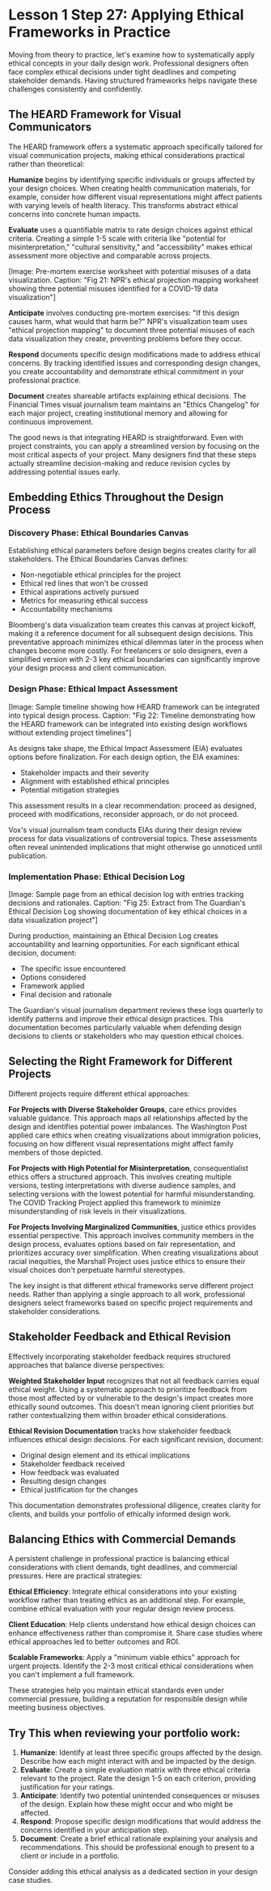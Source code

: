 # **Lesson 1 Step 27: Applying Ethical Frameworks in Practice**

Moving from theory to practice, let's examine how to systematically apply ethical concepts in your daily design work. Professional designers often face complex ethical decisions under tight deadlines and competing stakeholder demands. Having structured frameworks helps navigate these challenges consistently and confidently.

## **The HEARD Framework for Visual Communicators**

The HEARD framework offers a systematic approach specifically tailored for visual communication projects, making ethical considerations practical rather than theoretical:

**Humanize** begins by identifying specific individuals or groups affected by your design choices. When creating health communication materials, for example, consider how different visual representations might affect patients with varying levels of health literacy. This transforms abstract ethical concerns into concrete human impacts.

**Evaluate** uses a quantifiable matrix to rate design choices against ethical criteria. Creating a simple 1-5 scale with criteria like "potential for misinterpretation," "cultural sensitivity," and "accessibility" makes ethical assessment more objective and comparable across projects.

\[Image: Pre-mortem exercise worksheet with potential misuses of a data visualization. Caption: "Fig 21: NPR's ethical projection mapping worksheet showing three potential misuses identified for a COVID-19 data visualization"\]

**Anticipate** involves conducting pre-mortem exercises: "If this design causes harm, what would that harm be?" NPR's visualization team uses "ethical projection mapping" to document three potential misuses of each data visualization they create, preventing problems before they occur.

**Respond** documents specific design modifications made to address ethical concerns. By tracking identified issues and corresponding design changes, you create accountability and demonstrate ethical commitment in your professional practice.

**Document** creates shareable artifacts explaining ethical decisions. The Financial Times visual journalism team maintains an "Ethics Changelog" for each major project, creating institutional memory and allowing for continuous improvement.

The good news is that integrating HEARD is straightforward. Even with project constraints, you can apply a streamlined version by focusing on the most critical aspects of your project. Many designers find that these steps actually streamline decision-making and reduce revision cycles by addressing potential issues early.

## **Embedding Ethics Throughout the Design Process**

### **Discovery Phase: Ethical Boundaries Canvas**

Establishing ethical parameters before design begins creates clarity for all stakeholders. The Ethical Boundaries Canvas defines:

* Non-negotiable ethical principles for the project  
* Ethical red lines that won't be crossed  
* Ethical aspirations actively pursued  
* Metrics for measuring ethical success  
* Accountability mechanisms

Bloomberg's data visualization team creates this canvas at project kickoff, making it a reference document for all subsequent design decisions. This preventative approach minimizes ethical dilemmas later in the process when changes become more costly. For freelancers or solo designers, even a simplified version with 2-3 key ethical boundaries can significantly improve your design process and client communication.

### **Design Phase: Ethical Impact Assessment**

\[Image: Sample timeline showing how HEARD framework can be integrated into typical design process. Caption: "Fig 22: Timeline demonstrating how the HEARD framework can be integrated into existing design workflows without extending project timelines"\]

As designs take shape, the Ethical Impact Assessment (EIA) evaluates options before finalization. For each design option, the EIA examines:

* Stakeholder impacts and their severity  
* Alignment with established ethical principles  
* Potential mitigation strategies

This assessment results in a clear recommendation: proceed as designed, proceed with modifications, reconsider approach, or do not proceed.

Vox's visual journalism team conducts EIAs during their design review process for data visualizations of controversial topics. These assessments often reveal unintended implications that might otherwise go unnoticed until publication.

### **Implementation Phase: Ethical Decision Log**

\[Image: Sample page from an ethical decision log with entries tracking decisions and rationales. Caption: "Fig 25: Extract from The Guardian's Ethical Decision Log showing documentation of key ethical choices in a data visualization project"\]

During production, maintaining an Ethical Decision Log creates accountability and learning opportunities. For each significant ethical decision, document:

* The specific issue encountered  
* Options considered  
* Framework applied  
* Final decision and rationale

The Guardian's visual journalism department reviews these logs quarterly to identify patterns and improve their ethical design practices. This documentation becomes particularly valuable when defending design decisions to clients or stakeholders who may question ethical choices.

## **Selecting the Right Framework for Different Projects**

Different projects require different ethical approaches:

**For Projects with Diverse Stakeholder Groups**, care ethics provides valuable guidance. This approach maps all relationships affected by the design and identifies potential power imbalances. The Washington Post applied care ethics when creating visualizations about immigration policies, focusing on how different visual representations might affect family members of those depicted.

**For Projects with High Potential for Misinterpretation**, consequentialist ethics offers a structured approach. This involves creating multiple versions, testing interpretations with diverse audience samples, and selecting versions with the lowest potential for harmful misunderstanding. The COVID Tracking Project applied this framework to minimize misunderstanding of risk levels in their visualizations.

**For Projects Involving Marginalized Communities**, justice ethics provides essential perspective. This approach involves community members in the design process, evaluates options based on fair representation, and prioritizes accuracy over simplification. When creating visualizations about racial inequities, the Marshall Project uses justice ethics to ensure their visual choices don't perpetuate harmful stereotypes.

The key insight is that different ethical frameworks serve different project needs. Rather than applying a single approach to all work, professional designers select frameworks based on specific project requirements and stakeholder considerations.

## **Stakeholder Feedback and Ethical Revision**

Effectively incorporating stakeholder feedback requires structured approaches that balance diverse perspectives:

**Weighted Stakeholder Input** recognizes that not all feedback carries equal ethical weight. Using a systematic approach to prioritize feedback from those most affected by or vulnerable to the design's impact creates more ethically sound outcomes. This doesn't mean ignoring client priorities but rather contextualizing them within broader ethical considerations.

**Ethical Revision Documentation** tracks how stakeholder feedback influences ethical design decisions. For each significant revision, document:

* Original design element and its ethical implications  
* Stakeholder feedback received  
* How feedback was evaluated  
* Resulting design changes  
* Ethical justification for the changes

This documentation demonstrates professional diligence, creates clarity for clients, and builds your portfolio of ethically informed design work.

## **Balancing Ethics with Commercial Demands**

A persistent challenge in professional practice is balancing ethical considerations with client demands, tight deadlines, and commercial pressures. Here are practical strategies:

**Ethical Efficiency**: Integrate ethical considerations into your existing workflow rather than treating ethics as an additional step. For example, combine ethical evaluation with your regular design review process.

**Client Education**: Help clients understand how ethical design choices can enhance effectiveness rather than compromise it. Share case studies where ethical approaches led to better outcomes and ROI.

**Scalable Frameworks**: Apply a "minimum viable ethics" approach for urgent projects. Identify the 2-3 most critical ethical considerations when you can't implement a full framework.

These strategies help you maintain ethical standards even under commercial pressure, building a reputation for responsible design while meeting business objectives.

## Try This when reviewing your portfolio work:

1. **Humanize**: Identify at least three specific groups affected by the design. Describe how each might interact with and be impacted by the design.  
2. **Evaluate**: Create a simple evaluation matrix with three ethical criteria relevant to the project. Rate the design 1-5 on each criterion, providing justification for your ratings.  
3. **Anticipate**: Identify two potential unintended consequences or misuses of the design. Explain how these might occur and who might be affected.  
4. **Respond**: Propose specific design modifications that would address the concerns identified in your anticipation step.  
5. **Document**: Create a brief ethical rationale explaining your analysis and recommendations. This should be professional enough to present to a client or include in a portfolio.

Consider adding this ethical analysis as a dedicated section in your design case studies.